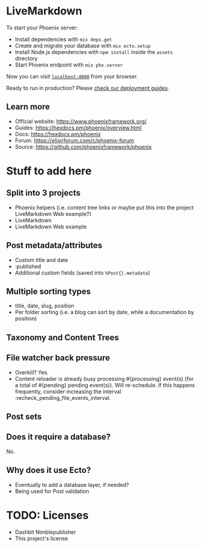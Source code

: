 # LiveMarkdown

To start your Phoenix server:

- Install dependencies with `mix deps.get`
- Create and migrate your database with `mix ecto.setup`
- Install Node.js dependencies with `npm install` inside the `assets` directory
- Start Phoenix endpoint with `mix phx.server`

Now you can visit [`localhost:4000`](http://localhost:4000) from your browser.

Ready to run in production? Please [check our deployment guides](https://hexdocs.pm/phoenix/deployment.html).

## Learn more

- Official website: https://www.phoenixframework.org/
- Guides: https://hexdocs.pm/phoenix/overview.html
- Docs: https://hexdocs.pm/phoenix
- Forum: https://elixirforum.com/c/phoenix-forum
- Source: https://github.com/phoenixframework/phoenix

# Stuff to add here
## Split into 3 projects
- Phoenix helpers (i.e. content tree links or maybe put this into the project LiveMarkdown Web example?)
- LiveMarkdown
- LiveMarkdown Web example

## Post metadata/attributes
- Custom title and date
- :published
- Additional custom fields (saved into `%Post{}.metadata`)

## Multiple sorting types
- title, date, slug, position
- Per folder sorting (i.e. a blog can sort by date, while a documentation by position)

## Taxonomy and Content Trees

## File watcher back pressure
- Overkill? Yes.
- Content reloader is already busy processing #{processing} event(s) (for a total of #{pending} pending event(s)). Will re-schedule. If this happens frequently, consider increasing the interval :recheck_pending_file_events_interval.

## Post sets
## Does it require a database?
No.

## Why does it use Ecto?
- Eventually to add a database layer, if needed?
- Being used for Post validation

# TODO: Licenses
- Dashbit Nimblepublisher
- This project's license